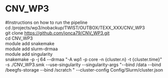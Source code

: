 # CNV_WP3

#Instructions on how to run the pipeline <br>
cd /projects/wp3/nobackup/TWIST/OUTBOX/TEXX_XXX/CNV_WP3 <br>
git clone https://github.com/jonca79/CNV_WP3.git <br>
cd CNV_WP3 <br>
module add snakemake <br>
module add slurm-drmaa <br>
module add singularity <br>
snakemake -p -j 64 --drmaa "-A wp1 -p core -n {cluster.n} -t {cluster.time}"  -s ./CNV_WP3.smk --use-singularity --singularity-args "--bind /data --bind /beegfs-storage --bind /scratch " --cluster-config Config/Slurm/cluster.json <br>
